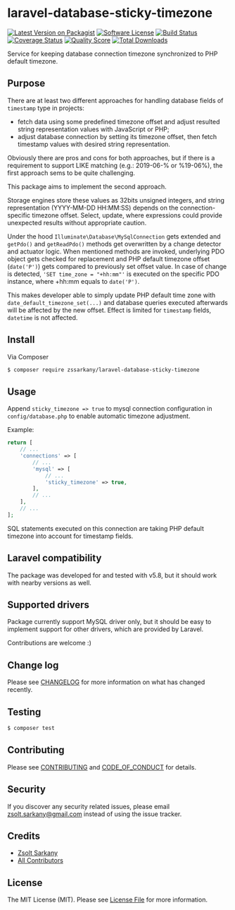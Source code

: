 # laravel-database-sticky-timezone

[![Latest Version on Packagist][ico-version]][link-packagist]
[![Software License][ico-license]](LICENSE.md)
[![Build Status][ico-travis]][link-travis]
[![Coverage Status][ico-scrutinizer]][link-scrutinizer]
[![Quality Score][ico-code-quality]][link-code-quality]
[![Total Downloads][ico-downloads]][link-downloads]

Service for keeping database connection timezone synchronized to PHP default timezone.

## Purpose

There are at least two different approaches for handling database fields of
`timestamp` type in projects:

- fetch data using some predefined timezone offset and adjust resulted string
  representation values with JavaScript or PHP;
- adjust database connection by setting its timezone offset, then fetch timestamp
  values with desired string representation.

Obviously there are pros and cons for both approaches, but if there is a
requirement to support LIKE matching (e.g.: 2019-06-% or %19-06%), the first
approach sems to be quite challenging.

This package aims to implement the second approach.

Storage engines store these values as 32bits unsigned integers, and string
representation (YYYY-MM-DD HH:MM:SS) depends on the connection-specific timezone
offset. Select, update, where expressions could provide unexpected results without
appropriate caution.

Under the hood `Illuminate\Database\MySqlConnection` gets extended and `getPdo()`
and `getReadPdo()` methods get overwritten by a change detector and actuator logic.
When mentioned methods are invoked, underlying PDO object gets checked for
replacement and PHP default timezone offset (`date('P')`) gets compared to
previously set offset value. In case of change is detected, `'SET time_zone = "+hh:mm"'`
is executed on the specific PDO instance, where +hh:mm equals to `date('P')`.

This makes developer able to simply update PHP default time zone with
`date_default_timezone_set(...)` and database queries executed afterwards
will be affected by the new offset. Effect is limited for `timestamp` fields,
`datetime` is not affected.

## Install

Via Composer

``` bash
$ composer require zssarkany/laravel-database-sticky-timezone
```

## Usage

Append `sticky_timezone => true` to mysql connection configuration in
`config/database.php` to enable automatic timezone adjustment.

Example:
``` php
return [
    // ...
    'connections' => [
        // ...
        'mysql' => [
            // ...
            'sticky_timezone' => true,
        ],
        // ...
    ],
    // ...
];
```

SQL statements executed on this connection are taking PHP default timezone
into account for timestamp fields.

## Laravel compatibility

The package was developed for and tested with v5.8, but it should work with
nearby versions as well.

## Supported drivers

Package currently support MySQL driver only, but it should be easy to implement
support for other drivers, which are provided by Laravel.

Contributions are welcome :)

## Change log

Please see [CHANGELOG](CHANGELOG.md) for more information on what has changed recently.

## Testing

``` bash
$ composer test
```

## Contributing

Please see [CONTRIBUTING](CONTRIBUTING.md) and [CODE_OF_CONDUCT](CODE_OF_CONDUCT.md) for details.

## Security

If you discover any security related issues, please email zsolt.sarkany@gmail.com instead of using the issue tracker.

## Credits

- [Zsolt Sarkany][link-author]
- [All Contributors][link-contributors]

## License

The MIT License (MIT). Please see [License File](LICENSE.md) for more information.

[ico-version]: https://img.shields.io/packagist/v/zssarkany/laravel-database-sticky-timezone.svg?style=flat-square
[ico-license]: https://img.shields.io/badge/license-MIT-brightgreen.svg?style=flat-square
[ico-travis]: https://img.shields.io/travis/zssarkany/laravel-database-sticky-timezone/master.svg?style=flat-square
[ico-scrutinizer]: https://img.shields.io/scrutinizer/coverage/g/zssarkany/laravel-database-sticky-timezone.svg?style=flat-square
[ico-code-quality]: https://img.shields.io/scrutinizer/g/zssarkany/laravel-database-sticky-timezone.svg?style=flat-square
[ico-downloads]: https://img.shields.io/packagist/dt/zssarkany/laravel-database-sticky-timezone.svg?style=flat-square

[link-packagist]: https://packagist.org/packages/zssarkany/laravel-database-sticky-timezone
[link-travis]: https://travis-ci.org/zssarkany/laravel-database-sticky-timezone
[link-scrutinizer]: https://scrutinizer-ci.com/g/zssarkany/laravel-database-sticky-timezone/code-structure
[link-code-quality]: https://scrutinizer-ci.com/g/zssarkany/laravel-database-sticky-timezone
[link-downloads]: https://packagist.org/packages/zssarkany/laravel-database-sticky-timezone
[link-author]: https://github.com/zssarkany
[link-contributors]: ../../contributors
